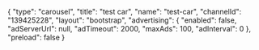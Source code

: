 {
    "type": "carousel",
    "title": "test car",
    "name": "test-car",
    "channelId": "139425228",
    "layout": "bootstrap",
    "advertising": {
        "enabled": false,
        "adServerUrl": null,
        "adTimeout": 2000,
        "maxAds": 100,
        "adInterval": 0
    },
    "preload": false
}